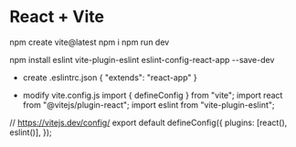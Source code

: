# React + Vite
npm create vite@latest
npm i
npm run dev

npm install eslint vite-plugin-eslint eslint-config-react-app --save-dev

- create .eslintrc.json
{
    "extends": "react-app"
}

- modify vite.config.js
import { defineConfig } from "vite";
import react from "@vitejs/plugin-react";
import eslint from "vite-plugin-eslint";

// https://vitejs.dev/config/
export default defineConfig({
  plugins: [react(), eslint()],
});
